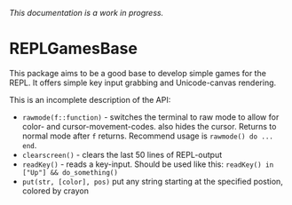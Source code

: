 *This documentation is a work in progress.*

# REPLGamesBase

This package aims to be a good base to develop simple games for the REPL.
It offers simple key input grabbing and Unicode-canvas rendering.

This is an incomplete description of the API:
* `rawmode(f::function)` - switches the terminal to raw mode to allow for color- and cursor-movement-codes. also hides the cursor. Returns to normal mode after `f` returns. Recommend usage is `rawmode() do ... end`.
* `clearscreen()` - clears the last 50 lines of REPL-output
* `readKey()` - reads a key-input. Should be used like this: `readKey() in ["Up"] && do_something()`
* `put(str, [color], pos)` put any string starting at the specified postion, colored by crayon
